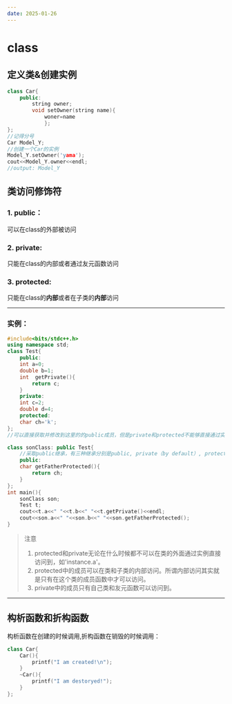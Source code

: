 ```yaml
---
date: 2025-01-26
---
```


# class

## 定义类&创建实例

```cpp
class Car{
    public:
    	string owner;
  		void setOwner(string name){
			woner=name
        	};
};
//记得分号
Car Model_Y;
//创建一个Car的实例
Model_Y.setOwner('yama');
cout<<Model_Y.owner<<endl;
//output: Model_Y 
```

## 类访问修饰符

### 1. public：

可以在class的外部被访问

### 2. private:

只能在class的内部或者通过友元函数访问

### 3. protected:

只能在class的**内部**或者在子类的**内部**访问

---

### 实例：

```c++
#include<bits/stdc++.h>
using namespace std;
class Test{
    public:
    int a=0;
    double b=1;
    int  getPrivate(){
        return c;
    }
    private:
    int c=2;
    double d=4;
    protected:
    char ch='k';
};
//可以直接获取并修改到这里的的public成员，但是private和protected不能够直接通过实例获取到。

class sonClass: public Test{
    //采取public继承，有三种继承分别是public, private（by default）, protected.
    public: 
    char getFatherProtected(){
        return ch;
    }
};
int main(){
    sonClass son;
    Test t;
    cout<<t.a<<" "<<t.b<<" "<<t.getPrivate()<<endl;
    cout<<son.a<<" "<<son.b<<" "<<son.getFatherProtected();
}
```

>   注意
>
>   1.   protected和private无论在什么时候都不可以在类的外面通过实例直接访问到，如'instance.a'。
>   2.   protected中的成员可以在类和子类的内部访问。所谓内部访问其实就是只有在这个类的成员函数中才可以访问。
>   3.   private中的成员只有自己类和友元函数可以访问到。

---

## 构析函数和折构函数

构析函数在创建的时候调用,折构函数在销毁的时候调用：

```cpp
class Car{
    Car(){
        printf("I am created!\n");
    }
    ~Car(){
        printf("I am destoryed!");
    }
};

```

